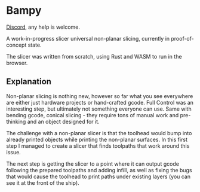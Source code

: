 # Bampy

[Discord](https://discord.gg/v6qBb76zkK), any help is welcome.

A work-in-progress slicer universal non-planar slicing, currently in proof-of-concept state.

The slicer was written from scratch, using Rust and WASM to run in the browser.

## Explanation

Non-planar slicing is nothing new, however so far what you see everywhere are either just hardware projects or hand-crafted gcode.
Full Control was an interesting step, but ultimately not something everyone can use.
Same with bending gcode, conical slicing - they require tons of manual work and pre-thinking and an object designed for it.

The challenge with a non-planar slicer is that the toolhead would bump into already printed objects while printing the non-planar surfaces.
In this first step I managed to create a slicer that finds toolpaths that work around this issue.

The next step is getting the slicer to a point where it can output gcode following the prepared toolpaths and adding infill, as well as fixing the bugs that would cause the toolhead to print paths under existing layers (you can see it at the front of the ship).
